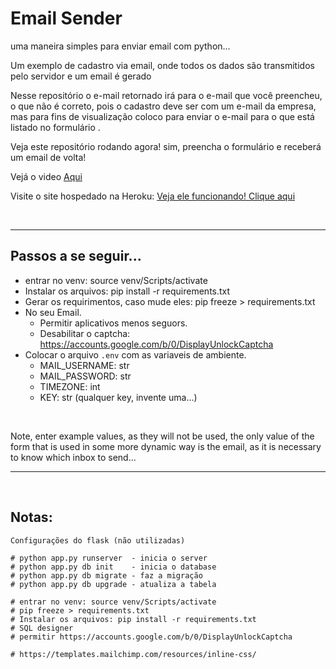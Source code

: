 # Email Sender

uma maneira simples para enviar email com python...


Um exemplo de cadastro via email, onde todos os dados são transmitidos pelo servidor e um email é gerado


Nesse repositório o e-mail retornado irá para o e-mail que você preencheu, o que não é correto, pois o cadastro deve ser com um e-mail da empresa, mas para fins de visualização coloco para enviar o e-mail para o que está listado no formulário .


Veja este repositório rodando agora! sim, preencha o formulário e receberá um email de volta!

Vejá o video [Aqui](https://www.youtube.com/watch?v=eRqlmFnaDe4&feature=youtu.be&ab_channel=LuizClaudio)


Visite o site hospedado na Heroku:
[Veja ele funcionando! Clique aqui](https://email-sender-python.herokuapp.com/) 

<br>

---

## Passos a se seguir... 
* entrar no venv: source venv/Scripts/activate
* Instalar os arquivos: pip install -r requirements.txt
* Gerar os requirimentos, caso mude eles: pip freeze > requirements.txt
* No seu Email.
    * Permitir aplicativos menos seguors.
    * Desabilitar o captcha: https://accounts.google.com/b/0/DisplayUnlockCaptcha
* Colocar o arquivo `.env` com as variaveis de ambiente.
    * MAIL_USERNAME: str
    * MAIL_PASSWORD: str
    * TIMEZONE: int
    * KEY: str (qualquer key, invente uma...)

<br>

Note, enter example values, as they will not be used, the only value of the form that is used in some more dynamic way is the email, as it is necessary to know which inbox to send...
<br>

---

<br>

## Notas:
``` 
Configurações do flask (não utilizadas)

# python app.py runserver  - inicia o server
# python app.py db init    - inicia o database
# python app.py db migrate - faz a migração
# python app.py db upgrade - atualiza a tabela

# entrar no venv: source venv/Scripts/activate
# pip freeze > requirements.txt
# Instalar os arquivos: pip install -r requirements.txt
# SQL designer
# permitir https://accounts.google.com/b/0/DisplayUnlockCaptcha

# https://templates.mailchimp.com/resources/inline-css/
```